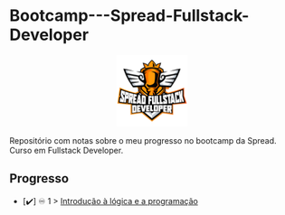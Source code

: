 # Bootcamp---Spread-Fullstack-Developer

<p align="center">
 <img src="spread_fullstack.png?raw=true" alt="spread_fullstack Logo" width="25%" height="25%" />
</p>

Repositório com notas sobre o meu progresso no bootcamp da Spread. Curso em Fullstack Developer.

## Progresso
 
- [✔️] ♾️ 1 > [Introdução à lógica e a programação](Dias/Dia-1.md)
